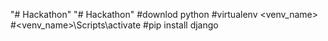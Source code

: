 "# Hackathon" 
"# Hackathon" 
#downlod python 
#virtualenv <venv_name>
#<venv_name>\Scripts\activate
#pip install django
